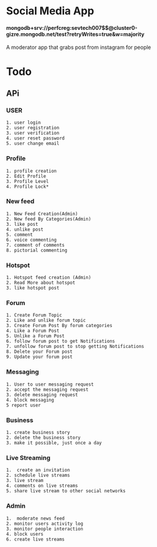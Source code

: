 # Social Media App

#### mongodb+srv://perfcreg:sevtech007\$\$@cluster0-gizre.mongodb.net/test?retryWrites=true&w=majority

A moderator app that grabs post from instagram for people

# Todo

## APi

### USER

    1. user login
    2. user registration
    3. user verification
    4. user reset password
    5. user change email

### Profile

    1. profile creation
    2. Edit Profile
    3. Profile Level
    4. Profile Lock*

### New feed

    1. New Feed Creation(Admin)
    2. New feed By Categories(Admin)
    3. like post
    4. unlike post
    5. comment
    6. voice commenting
    7. comment of comments
    8. pictorial commenting

### Hotspot

    1. Hotspot feed creation (Admin)
    2. Read More about hotspot
    3. like hotspot post

### Forum

    1. Create Forum Topic
    2. Like and unlike forum topic
    3. Create Forum Post By forum categories
    4. Like a Forum Post
    5. Unlike a Forum Post
    6. follow forum post to get Notifications
    7. unfollow forum post to stop getting Notifications
    8. Delete your Forum post
    9. Update your forum post

### Messaging

    1. User to user messaging request
    2. accept the messaging request
    3. delete messaging request
    4. block messaging
    5 report user

### Business

    1. create business story
    2. delete the business story
    3. make it possible, just once a day

### Live Streaming

    1.  create an invitation
    2. schedule live streams
    3. live stream
    4. comments on live streams
    5. share live stream to other social networks

### Admin

    1.  moderate news feed
    2. monitor users activity log
    3. monitor people interaction
    4. block users
    6. create live streams
